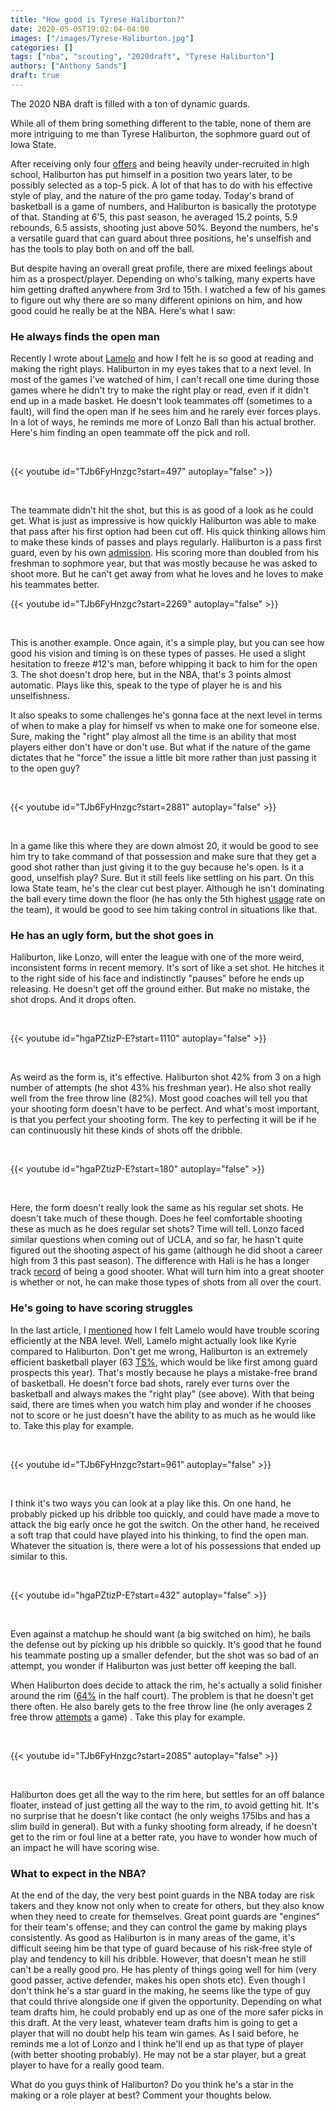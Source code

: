 ```yaml
---
title: "How good is Tyrese Haliburton?"
date: 2020-05-05T19:02:04-04:00
images: ["/images/Tyrese-Haliburton.jpg"]
categories: []
tags: ["nba", "scouting", "2020draft", "Tyrese Haliburton"]
authors: ["Anthony Sands"]
draft: true
---
```

The 2020 NBA draft is filled with a ton of dynamic guards.

While all of them bring something different to the table, none of them are more intriguing to me than Tyrese Haliburton, the sophmore guard out of Iowa State. 
<!--more--> 


After receiving only four [offers](https://www.theringer.com/2019/11/27/20984769/tyrese-haliburton-iowa-state-nba-draft-prospect) and being heavily under-recruited in high school, Haliburton has put himself in a position two years later, to be possibly selected as a top-5 pick. A lot of that has to do with his effective style of play, and the nature of the pro game today. Today's brand of basketball is a game of numbers, and Haliburton is basically the prototype of that. Standing at 6'5, this past season, he averaged 15.2 points, 5.9 rebounds, 6.5 assists, shooting just above 50%. Beyond the numbers, he's a versatile guard that can guard about three positions, he's unselfish and has the tools to play both on and off the ball.

But despite having an overall great profile, there are mixed feelings about him as a prospect/player. Depending on who's talking, many experts have him getting drafted anywhere from 3rd to 15th. I watched a few of his games to figure out why there are so many different opinions on him, and how good could he really be at the NBA. Here's what I saw:


### He always finds the open man

Recently I wrote about [Lamelo](https://www.sandstalkshoops.com/post/scouting-report-lamelo-ball/) and how I felt he is so good at reading and making the right plays. Haliburton in my eyes takes that to a next level. In most of the games I've watched of him, I can't recall one time during those games where he didn't try to make the right play or read, even if it didn't end up in a made basket. He doesn't look teammates off (sometimes to a fault), will find the open man if he sees him and he rarely ever forces plays. In a lot of ways, he reminds me more of Lonzo Ball than his actual brother. Here's him finding an open teammate off the pick and roll.

<br>

{{< youtube id="TJb6FyHnzgc?start=497" autoplay="false" >}}

<br>

The teammate didn't hit the shot, but this is as good of a look as he could get. What is just as impressive is how quickly Haliburton was able to make that pass after his first option had been cut off. His quick thinking allows him to make these kinds of passes and plays regularly. Haliburton is a pass first guard, even by his own [admission](https://www.theringer.com/2019/11/27/20984769/tyrese-haliburton-iowa-state-nba-draft-prospect). His scoring more than doubled from his freshman to sophmore year, but that was mostly because he was asked to shoot more. But he can't get away from what he loves and he loves to make his teammates better.
<br>

{{< youtube id="TJb6FyHnzgc?start=2269" autoplay="false" >}}

<br>

This is another example. Once again, it's a simple play, but you can see how good his vision and timing is on these types of passes. He used a slight hesitation to freeze #12's man, before whipping it back to him for the open 3. The shot doesn't drop here, but in the NBA, that's 3 points almost automatic. Plays like this, speak to the type of player he is and his unselfishness.

It also speaks to some challenges he's gonna face at the next level in terms of when to make a play for himself vs when to make one for someone else. Sure, making the "right" play almost all the time is an ability that most players either don't have or don't use. But what if the nature of the game dictates that he "force" the issue a little bit more rather than just passing it to the open guy?

<br>

{{< youtube id="TJb6FyHnzgc?start=2881" autoplay="false" >}}

<br>

In a game like this where they are down almost 20, it would be good to see him try to take command of that possession and make sure that they get a good shot rather than just giving it to the guy because he's open. Is it a good, unselfish play? Sure. But it still feels like settling on his part. On this Iowa State team, he's the clear cut best player. Although he isn't dominating the ball every time down the floor (he has only the 5th highest [usage](https://www.sports-reference.com/cbb/schools/iowa-state/2020.html) rate on the team), it would be good to see him taking control in situations like that.


### He has an ugly form, but the shot goes in

Haliburton, like Lonzo, will enter the league with one of the more weird, inconsistent forms in recent memory. It's sort of like a set shot. He hitches it to the right side of his face and indistinctly "pauses" before he ends up releasing. He doesn't get off the ground either. But make no mistake, the shot drops. And it drops often.

<br>

{{< youtube id="hgaPZtizP-E?start=1110" autoplay="false" >}}



<br>

As weird as the form is, it's effective. Haliburton shot 42% from 3 on a high number of attempts (he shot 43% his freshman year). He also shot really well from the free throw line (82%). Most good coaches will tell you that your shooting form doesn't have to be perfect. And what's most important, is that you perfect your shooting form. The key to perfecting it will be if he can continuously hit these kinds of shots off the dribble.

<br>

{{< youtube id="hgaPZtizP-E?start=180" autoplay="false" >}}

<br>

Here, the form doesn't really look the same as his regular set shots. He doesn't take much of these though. Does he feel comfortable shooting these as much as he does regular set shots? Time will tell.  Lonzo faced similar questions when coming out of UCLA, and so far, he hasn't quite figured out the shooting aspect of his game (although he did shoot a career high from 3 this past season). The difference with Hali is he has a longer track [record](https://www.theringer.com/2019/11/27/20984769/tyrese-haliburton-iowa-state-nba-draft-prospect) of being a good shooter.  What will turn him into a great shooter is whether or not, he can make those types of shots from all over the court.



### He's going to have scoring struggles

In the last article, I [mentioned](https://www.sandstalkshoops.com/post/scouting-report-lamelo-ball/) how I felt Lamelo would have trouble scoring efficiently at the NBA level. Well, Lamelo might actually look like Kyrie compared to Haliburton. Don't get me wrong, Haliburton is an extremely efficient basketball player (63 [TS%](http://www.tankathon.com/players/tyrese-haliburton), which would be like first among guard prospects this year). That's mostly because he plays a mistake-free brand of basketball. He doesn't force bad shots, rarely ever turns over the basketball and always makes the "right play" (see above). With that being said, there are times when you watch him play and wonder if he chooses not to score or he just doesn't have the ability to as much as he would like to. Take this play for example.

<br>

{{< youtube id="TJb6FyHnzgc?start=961" autoplay="false" >}}

<br>

I think it's two ways you can look at a play like this. On one hand, he probably picked up his dribble too quickly, and could have made a move to attack the big early once he got the switch. On the other hand, he received a soft trap that could have played into his thinking, to find the open man. Whatever the situation is, there were a lot of his possessions that ended up similar to this. 

<br>

{{< youtube id="hgaPZtizP-E?start=432" autoplay="false" >}}

<br>

Even against a matchup he should want (a big switched on him), he bails the defense out by picking up his dribble so quickly. It's good that he found his teammate posting up a smaller defender, but the shot was so bad of an attempt, you wonder if Haliburton was just better off keeping the ball.



When Haliburton does decide to attack the rim, he's actually a solid finisher around the rim ([64%](https://www.thestepien.com/2020/02/14/tyrese-haliburton-scouting-report/) in the half court). The problem is that he doesn't get there often. He also barely gets to the free throw line (he only averages 2 free throw [attempts](https://www.sports-reference.com/cbb/players/tyrese-haliburton-1.html) a game) . Take this play for example.

<br>

{{< youtube id="TJb6FyHnzgc?start=2085" autoplay="false" >}}

<br>

Haliburton does get all the way to the rim here, but settles for an off balance floater, instead of just getting all the way to the rim, to avoid getting hit.  It's no surprise that he doesn't like contact (he only weighs 175lbs and has a slim build in general). But with a funky shooting form already, if he doesn't get to the rim or foul line at a better rate, you have to wonder how much of an impact he will have scoring wise.



### What to expect in the NBA?

At the end of the day, the very best point guards in the NBA today are risk takers and they know not only when to create for others, but they also know when they need to create for themselves. Great point guards are "engines" for their team's offense; and they can control the game by making plays consistently. As good as Haliburton is in many areas of the game, it's difficult seeing him be that type of guard because of his risk-free style of play and tendency to kill his dribble. However, that doesn't mean he still can't be a really good pro. He has plenty of things going well for him (very good passer, active defender, makes his open shots etc). Even though I don't think he's a star guard in the making, he seems like the type of guy that could thrive alongside one if given the opportunity. Depending on what team drafts him, he could probably end up as one of the more safer picks in this draft. At the very least, whatever team drafts him is going to get a player that will no doubt help his team win games. As I said before, he reminds me a lot of Lonzo and I think he'll end up as that type of player (with better shooting probably). He may not be a star player, but a great player to have for a really good team.



What do you guys think of Haliburton? Do you think he's a star in the making or a role player at best? Comment your thoughts below.




